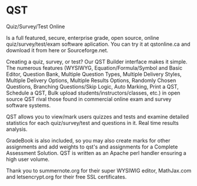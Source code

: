 # QST
Quiz/Survey/Test Online

Is a full featured, secure, enterprise grade, open source, online quiz/survey/test/exam software aplication.
You can try it at qstonline.ca and download it from here or Sourceforge.net. 

Creating a quiz, survey, or test? 
Our QST Builder interface makes it simple. The numerous features (WYSIWYG, Equation/Formula/Symbol and Basic Editor, Question Bank, Multiple Question Types, Multiple Delivery Styles, Multiple Delivery Options, Multiple Results Options, Randomly Chosen Questions, Branching Questions/Skip Logic, Auto Marking, Print a QST, Schedule a QST, Bulk upload students/instructors/classes, etc.) in open source QST rival those found in commercial online exam and survey software systems. 

QST allows you to view/mark users quizzes and tests and examine detailed statistics for each quiz/survey/test and questions in it. Real time results analysis. 

GradeBook is also included, so you may also create marks for other assignments and add weights to qst's and assignments for a Complete Assessment Solution. QST is written as an Apache perl handler ensuring a high user volume. 

Thank you to summernote.org for their super WYSIWIG editor, MathJax.com and letsencrypt.org for their free SSL certificates.
